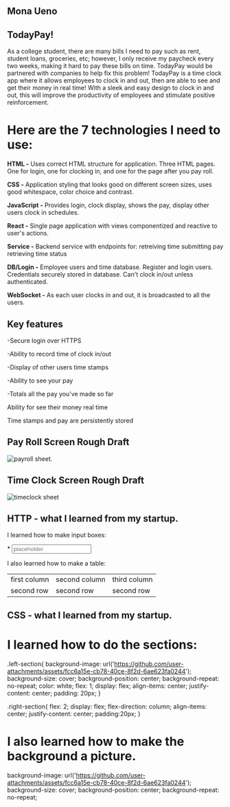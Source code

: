 ## Mona Ueno

## TodayPay!

As a college student, there are many bills I need to pay such as rent, student loans, groceries, etc; however, I only receive my paycheck every two weeks, making it hard to pay these bills on time. TodayPay would be partnered with companies to help fix this problem! TodayPay is a time clock app where it allows employees to clock in and out, then are able to see and get their money in real time! With a sleek and easy design to clock in and out, this will improve the productivity of employees and stimulate positive reinforcement. 

# Here are the 7 technologies I need to use:

**HTML -** Uses correct HTML structure for application. Three HTML pages. One for login, one for clocking in, and one for the page after you pay roll. 

**CSS -** Application styling that looks good on different screen sizes, uses good whitespace, color choice and contrast.

**JavaScript -** Provides login, clock display, shows the pay, display other users clock in schedules.

**React -** Single page application with views componentized and reactive to user's actions.

**Service -** Backend service with endpoints for:
retreiving time
submitting pay
retrieving time status

**DB/Login -** Employee users and time database. Register and login users. Credentials securely stored in database. Can't clock in/out unless authenticated.

**WebSocket -** As each user clocks in and out, it is broadcasted to all the users. 

## Key features

-Secure login over HTTPS

-Ability to record time of clock in/out

-Display of other users time stamps

-Ability to see your pay

-Totals all the pay you've made so far

Ability for see their money real time

Time stamps and pay are persistently stored

## **Pay Roll Screen Rough Draft**

![payroll sheet.](https://github.com/user-attachments/assets/cd7e7a59-80fc-4ea7-8399-28d9719b356a)

## **Time Clock Screen Rough Draft**
![timeclock sheet](https://github.com/user-attachments/assets/709d0a92-f3d0-430d-855f-a962c0784193)

## HTTP - what I learned from my startup.

I learned how to make input boxes: <div> <span>*</span>
<input type="text" placeholder="placeholder">
</div>

I also learned how to make a table:
<table>
  <thead>
    <tbody>
      <tr>
        <td>first column</td>
        <td>second column</td>
        <td>third column</td>
      </tr>
      <tr>
        <td>second row</td>
        <td>second row</td>
        <td>second row</td>
      </tr>
    </tbody>
  </thead>
</table>

## CSS - what I learned from my startup.

# I learned how to do the sections:


.left-section{
  background-image: url('https://github.com/user-attachments/assets/fcc6a15e-cb78-40ce-8f2d-6ae623fa0244');
  background-size: cover;
  background-position: center;
  background-repeat: no-repeat;
  color: white;
  flex: 1;
  display: flex;
  align-items: center;
  justify-content: center;
  padding: 20px;
}


.right-section{
  flex: 2;
  display: flex;
  flex-direction: column;
  align-items: center;
  justify-content: center;
  padding:20px;
}


# I also learned how to make the background a picture.

background-image: url('https://github.com/user-attachments/assets/fcc6a15e-cb78-40ce-8f2d-6ae623fa0244');
background-size: cover;
background-position: center;
background-repeat: no-repeat;



